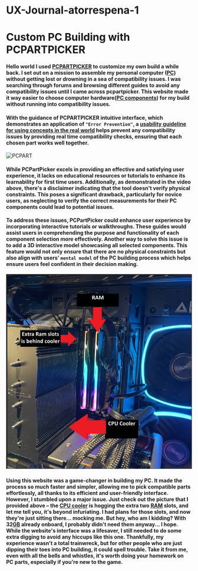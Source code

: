 # UX-Journal-atorrespena-1
# Custom PC Building with PCPARTPICKER
#### Hello world I used [PCPARTPICKER](https://pcpartpicker.com/) to customize my own build a while back. I set out on a mission to assemble my personal computer ([PC](https://en.wikipedia.org/wiki/Personal_computer)) without getting lost or drowning in a sea of compatibility issues. I was searching through forums and browsing different guides to avoid any compatibility issues until I came across pcpartpicker. This website made it way easier to choose computer hardware([PC components](https://en.wikipedia.org/wiki/Computer_hardware)) for my build without running into compatibility issues. 

#### With the guidance of PCPARTPICKER intuitive interface, which demonstrates an application of **`"Error Prevention"`**, a [usability guideline for using concepts in the real world](https://www.nngroup.com/articles/ten-usability-heuristics/) helps prevent any compatibility issues by providing real time compatibility checks, ensuring that each chosen part works well together. 

<img src="https://github.com/ChicoState/ux-personal-portfolio-atorrespena/assets/142855422/0b043876-b650-4fa8-9d61-925dd27c4f5e" alt="PCPART" width="1000">

#### While PCPartPicker excels in providing an effective and satisfying user experience, it lacks on educational resources or tutorials to enhance its learnability for first time users. Additionally, as demonstrated in the video above, there's a disclaimer indicating that the tool doesn't verify physical constraints. This poses a significant drawback, particularly for novice users, as neglecting to verify the correct measurements for their PC components could lead to potential issues.

#### To address these issues, PCPartPicker could enhance user experience by incorporating interactive tutorials or walkthroughs. These guides would assist users in comprehending the purpose and functionality of each component selection more effectively. Another way to solve this issue is to add a 3D interactive model showcasing all selected components. This feature would not only ensure that there are no physical constraints but also align with users’ **`mental model`** of the PC building process which helps ensure users feel confident in their decision making.

![example](PCPIC.jpg)

#### Using this website was a game-changer in building my PC. It made the process so much faster and simpler, allowing me to pick compatible parts effortlessly, all thanks to its efficient and user-friendly interface. However, I stumbled upon a major issue. Just check out the picture that I provided above – the [CPU cooler](https://gadgetmates.com/what-is-a-cpu-cooler) is hogging the extra two [RAM](https://www.crucial.com/articles/about-memory/support-what-does-computer-memory-do) slots, and let me tell you, it's beyond infuriating. I had plans for those slots, and now they're just sitting there... mocking me. But hey, who am I kidding? With 32[GB](https://www.makeuseof.com/tag/memory-sizes-gigabytes-terabytes-petabytes/) already onboard, I probably didn't need them anyway... I hope. While the website's interface was a lifesaver, I still needed to do some extra digging to avoid any hiccups like this one. Thankfully, my experience wasn't a total trainwreck, but for other people who are just dipping their toes into PC building, it could spell trouble. Take it from me, even with all the bells and whistles, it's worth doing your homework on PC parts, especially if you're new to the game. 
